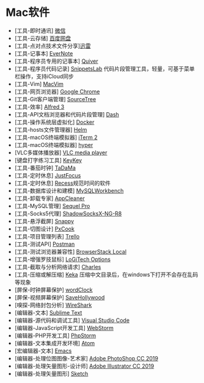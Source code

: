 Mac软件
===

- [工具-即时通讯] [微信](https://weixin.qq.com/)
- [工具-云存储] [百度网盘](https://pan.baidu.com/)
- [工具-点对点技术文件分享][迅雷](https://www.xunlei.com/)
- [工具-记事本] [EverNote](https://www.evernote.com/)
- [工具-程序员专用的记事本] [Quiver](http://happenapps.com/)
- [工具-程序员代码记录] [SnippetsLab](http://www.renfei.org/snippets-lab/) 代码片段管理工具，轻量，可基于菜单栏操作，支持iCloud同步
- [工具-Vim] [MacVim](https://macvim-dev.github.io/macvim/)
- [工具-网页浏览器] [Google Chrome](https://www.google.com/chrome/)
- [工具-Git客户端管理] [SourceTree](https://www.sourcetreeapp.com/)
- [工具-效率] [Alfred 3](https://www.alfredapp.com/)
- [工具-API文档浏览器和代码片段管理] [Dash](https://kapeli.com/dash)
- [工具-操作系统层虚拟化] [Docker](https://www.docker.com/)
- [工具-hosts文件管理器] [Helm](https://itunes.apple.com/cn/app/helm-hosts-%E6%96%87%E4%BB%B6%E7%AE%A1%E7%90%86/id1099472017?mt=12)
- [工具-macOS终端模拟器] [iTerm 2](https://www.iterm2.com/)
- [工具-macOS终端模拟器] [hyper](https://hyper.is/)
- [VLC多媒体播放器] [VLC media player](https://www.vidKeyKeyeolan.org/index.zh.html)
- [键盘打字练习工具] [KeyKey](https://xclient.info/s/keykey.html)
- [工具-番茄时钟] [TaDaMa](http://www.pc6.com/mac/606329.html)
- [工具-定时休息] [JustFocus](http://climstudio.com/justfocus/)
- [工具-定时休息] [Recess](http://imacami.net/#rss)规范时间的软件
- [工具-数据库设计和建模] [MySQLWorkbench](https://www.mysql.com/cn/products/workbench/)
- [工具-卸载专家] [AppCleaner](https://freemacsoft.net/appcleaner/)
- [工具-MySQL管理] [Sequel Pro](https://www.sequelpro.com/)
- [工具-Socks5代理] [ShadowSocksX-NG-R8](https://github.com/qinyuhang/ShadowsocksX-NG-R/releases)
- [工具-悬浮截屏] [Snappy](https://itunes.apple.com/cn/app/snappyapp/id512617038?mt=12)
- [工具-切图设计] [PxCook](https://www.fancynode.com.cn/pxcook)
- [工具-项目管理列表] [Trello](https://trello.com/)
- [工具-测试API] [Postman](https://www.getpostman.com/)
- [工具-测试浏览器兼容性] [BrowserStack Local](https://www.browserstack.com/)
- [工具-增强罗技鼠标] [LoGiTech Options](https://support.logitech.com.cn/zh_cn/software/options)
- [工具-截取与分析网络请求] [Charles](https://www.charlesproxy.com/)
- [工具-压缩或解压缩] [Keka](https://www.keka.io/en/) 压缩中文目录后，在windows下打开不会存在乱码等现象
- [屏保-时钟屏幕保护] [wordClock](https://www.simonheys.com/wordclock/)
- [屏保-视频屏幕保护] [SaveHollywood](http://s.sudre.free.fr/Software/SaveHollywood/about.html)
- [嗅探-网络封包分析] [WireShark](https://www.wireshark.org/)
- [编辑器-文本] [Sublime Text](https://www.sublimetext.com/)
- [编辑器-源代码和调试工具] [Visual Studio Code](https://code.visualstudio.com/)
- [编辑器-JavaScript开发工具] [WebStorm](https://www.jetbrains.com/webstorm/)
- [编辑器-PHP开发工具] [PhpStorm](https://www.jetbrains.com/phpstorm/)
- [编辑器-文本集成开发环境] [Atom](https://atom.io/)
- [宏编辑器-文本] [Emacs](https://www.gnu.org/software/emacs/)
- [编辑器-处理位图图像-艺术家] [Adobe PhotoShop CC 2019](https://www.adobe.com/cn/products/photoshop.html)
- [编辑器-处理矢量图形-设计师] [Adobe Illustrator CC 2019](https://www.adobe.com/cn/products/illustrator.html)
- [编辑器-处理矢量图形] [Sketch](https://www.sketch.com/)
